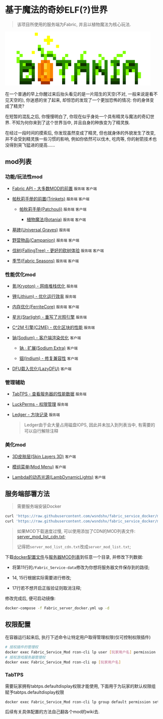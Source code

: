 # 基于魔法的奇妙ELF(?)世界

>该项目所使用的服务端为Fabric, 并且以植物魔法为核心玩法.

![/637416773599398779 (2)](image/一个图片.png)

在一个普通的早上你醒过来后抬头看见的是一片陌生的天空(不对, 一般来说是看不见天空的), 你迷惑的坐了起来, 却惊恐的发现了一个更加恐怖的情况: 你的身体变成了精灵?

在短暂的混乱之后, 你慢慢明白了, 你现在似乎身处一个具有精灵与魔法的奇幻世界. 不知为何你来到了这个世界当中, 并且自身的种族变为了精灵族.

在经过一段时间的摸索后, 你发现虽然变成了精灵, 但也就身体的外貌发生了改变, 并不会受到精灵族一些习惯的影响, 例如你依然可以伐木, 吃肉等, 你的射箭技术也没得到突飞猛进的提高......

## mod列表

### 功能/玩法性mod

- [Fabric API - 大多数MOD的前置](https://www.mcmod.cn/class/3124.html) `服务端` `客户端`

- [帕秋莉手册的前置(Trinkets)](https://www.mcmod.cn/class/3985.html) `服务端` `客户端`

    - [帕秋莉手册(Patchouli)](https://www.mcmod.cn/class/1388.html) `服务端` `客户端`

        - [植物魔法(Botania)](https://www.mcmod.cn/class/332.html) `服务端` `客户端`

- [墓碑(Universal Graves)](https://www.mcmod.cn/class/5082.html) `服务端`

- [野营物品(Campanion)](https://www.mcmod.cn/class/2852.html) `服务端` `客户端`

- [伐树(FallingTree) - 更好的砍树体验](https://www.modrinth.com/mod/fallingtree) `服务端` `客户端`

- [季节(Fabric Seasons)](https://www.modrinth.com/mod/fabric-seasons) `服务端` `客户端`

### 性能优化mod

- [氪(Krypton) - 网络堆栈优化](https://www.modrinth.com/mod/krypton) `服务端`

- [锂(Lithium) - 优化运行效率](https://www.modrinth.com/mod/lithium) `服务端`

- [内存优化(FerriteCore)](https://modrinth.com/mod/ferrite-core) `服务端` `客户端`

- [星光(Starlight) - 重写了光照引擎](https://github.com/PaperMC/Starlight) `服务端`

- [C^2M 引擎(C2ME) - 优化区块的性能](https://www.mcmod.cn/class/3511.html) `服务端`

- [钠(Sodium) - 客户端渲染优化](https://github.com/CaffeineMC/sodium-fabric) `客户端`

    - [钠 · 扩展(Sodium Extra)](https://www.modrinth.com/mod/sodium-extra) `客户端`

    - [铟(Indium) - 修复兼容性](https://www.mcmod.cn/class/3413.html) `客户端`

- [DFU载入优化(LazyDFU)](https://www.mcmod.cn/class/3407.html) `客户端`

### 管理辅助

- [TabTPS - 查看服务器的性能数据](https://www.mcmod.cn/class/4089.html) `服务端`

- [LuckPerms - 权限管理](https://www.mcmod.cn/class/5192.html) `服务端`

- [Ledger - 方块记录](https://www.mcmod.cn/class/5389.html) `服务端`

    >Ledger由于会大量占用磁盘IOPS, 因此并未加入到列表当中, 有需要的可以自行解除注释

### 美化mod

- [3D皮肤层(Skin Layers 3D)](https://www.mcmod.cn/class/4618.html) `客户端`

- [模组菜单(Mod Menu)](https://www.mcmod.cn/class/1675.html) `客户端`

- [Lambda的动态光源(LambDynamicLights)](https://www.mcmod.cn/class/2954.html) `客户端`

## 服务端部署方法

>需要服务端安装Docker

```bash
curl 'https://raw.githubusercontent.com/wsndshx/fabric_service_docker/master/Fabric_server_docker.yml' -o Fabric_server_docker.yml
curl 'https://raw.githubusercontent.com/wsndshx/fabric_service_docker/master/server_mod_list.txt' -o server_mod_list.txt
```

>如果MOD下载速度过慢, 可以使用添加了CDN的MOD列表文件: [server_mod_list_cdn.txt](https://raw.fastgit.org/wsndshx/fabric_service_docker/master/server_mod_list_cdn.txt); 
>
>记得把`server_mod_list_cdn.txt`改成`server_mod_list.txt`;

下载[docker配置文件](https://raw.githubusercontent.com/wsndshx/fabric_service_docker/master/Fabric_server_docker.yml)与[服务器MOD列表](https://raw.githubusercontent.com/wsndshx/fabric_service_docker/master/server_mod_list.txt)到任意一个目录, 并修改下列数据:

- 将第11行的`/Fabric_Service-data`修改为你想将服务器文件保存到的路径;

- 14, 15行根据实际需要进行修改;

- 17行若不想开启正版验证则取消注释;

修改完成后, 便可启动镜像: 
```bash
docker-compose -f Fabric_server_docker.yml up -d
```

## 权限配置

在容器运行起来后, 执行下述命令让特定用户取得管理权限(仅可控制权限插件)

```bash
# 授权插件的管理权
docker exec Fabric_Service_Mod rcon-cli lp user [玩家用户名] permission set luckperms.* true
# 授权游戏服务器管理权
docker exec Fabric_Service_Mod rcon-cli op [玩家用户名]
```

### TabTPS

需要玩家拥有tabtps.defaultdisplay权限才能使用, 下面用于为玩家的默认权限组赋予tabtps.defaultdisplay权限
```bash
docker exec Fabric_Service_Mod rcon-cli lp group default permission set tabtps.defaultdisplay true
```

后续有关具体配置的方法自己翻各个mod的wiki去.